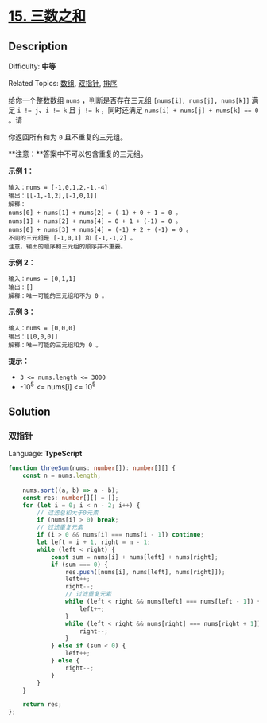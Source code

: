 # [15\. 三数之和](https://leetcode.cn/problems/3sum/)

## Description

Difficulty: **中等**  

Related Topics: [数组](https://leetcode.cn/tag/array/), [双指针](https://leetcode.cn/tag/two-pointers/), [排序](https://leetcode.cn/tag/sorting/)

给你一个整数数组 `nums` ，判断是否存在三元组 `[nums[i], nums[j], nums[k]]` 满足 `i != j`、`i != k` 且 `j != k` ，同时还满足 `nums[i] + nums[j] + nums[k] == 0` 。请

你返回所有和为 `0` 且不重复的三元组。

**注意：**答案中不可以包含重复的三元组。

**示例 1：**

```
输入：nums = [-1,0,1,2,-1,-4]
输出：[[-1,-1,2],[-1,0,1]]
解释：
nums[0] + nums[1] + nums[2] = (-1) + 0 + 1 = 0 。
nums[1] + nums[2] + nums[4] = 0 + 1 + (-1) = 0 。
nums[0] + nums[3] + nums[4] = (-1) + 2 + (-1) = 0 。
不同的三元组是 [-1,0,1] 和 [-1,-1,2] 。
注意，输出的顺序和三元组的顺序并不重要。
```

**示例 2：**

```
输入：nums = [0,1,1]
输出：[]
解释：唯一可能的三元组和不为 0 。
```

**示例 3：**

```
输入：nums = [0,0,0]
输出：[[0,0,0]]
解释：唯一可能的三元组和为 0 。
```

**提示：**

* `3 <= nums.length <= 3000`
* -10<sup>5</sup> <= nums[i] <= 10<sup>5</sup>

## Solution

### 双指针

Language: **TypeScript**

```typescript
function threeSum(nums: number[]): number[][] {
    const n = nums.length;
    
    nums.sort((a, b) => a - b);
    const res: number[][] = [];
    for (let i = 0; i < n - 2; i++) {
        // 过滤总和大于0元素
        if (nums[i] > 0) break;
        // 过滤重复元素
        if (i > 0 && nums[i] === nums[i - 1]) continue;
        let left = i + 1, right = n - 1;
        while (left < right) {
            const sum = nums[i] + nums[left] + nums[right];
            if (sum === 0) {
                res.push([nums[i], nums[left], nums[right]]);
                left++;
                right--;
                // 过滤重复元素
                while (left < right && nums[left] === nums[left - 1]) {
                    left++;
                }
                while (left < right && nums[right] === nums[right + 1]) {
                    right--;
                }
            } else if (sum < 0) {
                left++;
            } else {
                right--;
            }
        }
    }

    return res;
};
```
